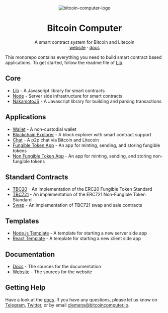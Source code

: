 <div align="center">
  <img src="imgs/bitcoin-computer@1x.png" alt="bitcoin-computer-logo" border="0" style="max-height: 180px"/>
  <h1>Bitcoin Computer</h1>
  <p>
     A smart contract system for Bitcoin and Litecoin<br />
    <a href="http://bitcoincomputer.io/">website</a> &#183; <a href="http://docs.bitcoincomputer.io/">docs</a>
</p>
</div>

This monorepo contains everything you need to build smart contract based applications. To get started, follow the readme file of [Lib](https://github.com/bitcoin-computer/monorepo/tree/main/packages/lib#readme).

## Core
* [Lib](https://github.com/bitcoin-computer/monorepo/tree/main/packages/lib#readme) - A Javascript library for smart contracts
* [Node](https://github.com/bitcoin-computer/monorepo/tree/main/packages/node#readme) - Server side infrastructure for smart contracts
* [NakamotoJS](https://github.com/bitcoin-computer/monorepo/tree/main/packages/nakamotojs#readme) - A Javascript library for building and parsing transactions

## Applications
* [Wallet](https://github.com/bitcoin-computer/monorepo/tree/main/packages/wallet#readme) - A non-custodial wallet
* [Blockchain Explorer](https://github.com/bitcoin-computer/monorepo/tree/main/packages/explorer#readme) - A block explorer with smart contract support
* [Chat](https://github.com/bitcoin-computer/monorepo/tree/main/packages/chat#readme) - A p2p chat via Bitcoin and Litecoin
* [Fungible Token App](https://github.com/bitcoin-computer/monorepo/tree/main/packages/ft#readme) - An app for minting, sending, and storing fungible tokens
* [Non Fungible Token App](https://github.com/bitcoin-computer/monorepo/tree/main/packages/nft#readme) - An app for minting, sending, and storing non-fungible tokens

## Standard Contracts
* [TBC20](https://github.com/bitcoin-computer/monorepo/tree/main/packages/TBC20#readme) - An implementation of the ERC20 Fungible Token Standard
* [TBC721](https://github.com/bitcoin-computer/monorepo/tree/main/packages/TBC721#readme) - An implementation of the ERC721 Non-Fungible Token Standard
* [Swap](https://github.com/bitcoin-computer/monorepo/tree/main/packages/swap#readme) - An implementation of TBC721 swap and sale contracts

## Templates
* [Node.js Template](https://github.com/bitcoin-computer/monorepo/tree/main/packages/nodejs-template#readme) - A template for starting a new server side app
* [React Template](https://github.com/bitcoin-computer/monorepo/tree/main/packages/cra-template#readme) - A template for starting a new client side app

## Documentation
* [Docs](https://github.com/bitcoin-computer/monorepo/tree/main/packages/docs#readme) - The sources for the documentation
* [Website](https://github.com/bitcoin-computer/monorepo/tree/main/packages/website#readme) - The sources for the website

## Getting Help

Have a look at the [docs](https://docs.bitcoincomputer.io/). If you have any questions, please let us know on <a href="https://t.me/thebitcoincomputer" target="_blank">Telegram</a>, <a href="https://twitter.com/TheBitcoinToken" target="_blank">Twitter</a>, or by email clemens@bitcoincomputer.io.
